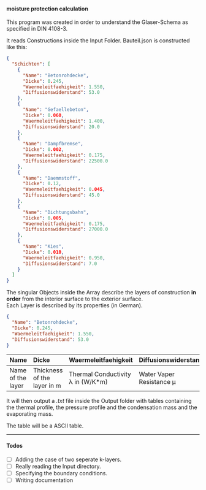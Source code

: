 #### moisture protection calculation

This program was created in order to understand the Glaser-Schema as specified in DIN 4108-3.

It reads Constructions inside the Input Folder. Bauteil.json is constructed like this:  
```json
{
  "Schichten": [
    {
      "Name": "Betonrohdecke",
      "Dicke": 0.245,
      "Waermeleitfaehigkeit": 1.550,
      "Diffusionswiderstand": 53.0
    },
    {
      "Name": "Gefaellebeton",
      "Dicke": 0.060,
      "Waermeleitfaehigkeit": 1.400,
      "Diffusionswiderstand": 20.0
    },
    {
      "Name": "Dampfbremse",
      "Dicke": 0.002,
      "Waermeleitfaehigkeit": 0.175,
      "Diffusionswiderstand": 22500.0
    },
    {
      "Name": "Daemmstoff",
      "Dicke": 0.12,
      "Waermeleitfaehigkeit": 0.045,
      "Diffusionswiderstand": 45.0
    },
    {
      "Name": "Dichtungsbahn",
      "Dicke": 0.005,
      "Waermeleitfaehigkeit": 0.175,
      "Diffusionswiderstand": 27000.0
    },
    {
      "Name": "Kies",
      "Dicke": 0.010,
      "Waermeleitfaehigkeit": 0.950,
      "Diffusionswiderstand": 7.0
    }
  ]
}
```  

The singular Objects inside the Array describe the layers of construction **in order** from the interior surface to the exterior surface.  
Each Layer is described by its properties (in German).
```json
{
  "Name": "Betonrohdecke",
  "Dicke": 0.245,
  "Waermeleitfaehigkeit": 1.550,
  "Diffusionswiderstand": 53.0
}
```
| Name              | Dicke                           | Waermeleitfaehigkeit              | Diffusionswiderstand     |
| :-------------    | :-------------                  | :-------------------              | :-------------------     |
| Name of the layer | Thickness of the layer in m     | Thermal Conductivity λ in (W/K*m) | Water Vaper Resistance μ |

It will then output a *.txt* file inside the Output folder with tables containing the thermal profile, the pressure profile and the condensation mass and the evaporating mass.  

The table will be a ASCII table.  

-----------------------

#### Todos

 - [ ] Adding the case of two seperate k-layers.
 - [ ] Really reading the Input directory.
 - [ ] Specifying the boundary conditions.
 - [ ] Writing documentation

